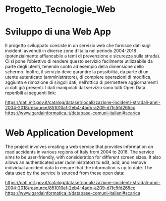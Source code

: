 # Progetto_Tecnologie_Web
# Sviluppo di una Web App
Il progetto sviluppato consiste in un servizio web che fornisce dati sugli incidenti avvenuti
in diverse zone d’Italia nel periodo 2004-2018 (potenzialmente affiancabile a temi di
prevenzione e sicurezza sulla strada). Ci si pone l’obiettivo di rendere questo servizio
facilmente utilizzabile da parte degli utenti, tenendo conto ad esempio della dimensione
dello schermo. Inoltre, il servizio deve garantire la possibilità, da parte di un utente
autenticato (amministratore), di compiere operazioni di modifica, aggiunta e rimozione di
singoli dati, nell’ottica di permettere aggiornamenti ai dati già presenti. I dati manipolati dal
servizio sono tutti Open Data reperibili ai seguenti link:

https://dati.mit.gov.it/catalog/dataset/localizzazione-incidenti-stradali-anni-2004-2018/resource/851010af-2eb4-4adb-a209-d7fc5fd265cc
https://www.gardainformatica.it/database-comuni-italiani#scarica

# Web Application Development
The project involves creating a web service that provides information on road accidents in various regions of Italy from 2004 to 2018. The service aims to be user-friendly, with consideration for different screen sizes. It also allows an authenticated user (administrator) to edit, add, and remove individual accident data to ensure that the information is up to date. The data used by the service is sourced from these open data:

https://dati.mit.gov.it/catalog/dataset/localizzazione-incidenti-stradali-anni-2004-2018/resource/851010af-2eb4-4adb-a209-d7fc5fd265cc
https://www.gardainformatica.it/database-comuni-italiani#scarica
